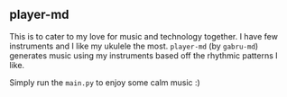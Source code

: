 ## player-md

This is to cater to my love for music and technology together. I have few instruments and I like my ukulele the most.
`player-md` (by `gabru-md`) generates music using my instruments based off the rhythmic patterns I like.

Simply run the `main.py` to enjoy some calm music :)